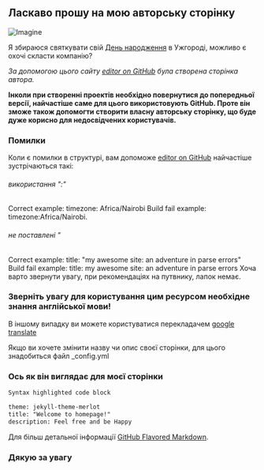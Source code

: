 ## Ласкаво прошу на мою авторську сторінку
![Imagine](http://poradu.pp.ua/uploads/posts/2015-09/den-narodzhennya-sonnik-svyatkuvati-den-narodzhennya-u-sn_331.jpeg)

Я збираюся святкувати свій [День народження](https://calendar.google.com/event?action=TEMPLATE&tmeid=NTBldXVkbXZ0YzFyYjI3bGc2ZHYyb241YzEgc3VuY2FuZGllM0Bt&tmsrc=suncandie3%40gmail.com) в Ужгороді, можливо є охочі скласти компанію?

*За допомогою цього сайту [editor on GitHub](https://guides.github.com/features/pages/) була створена сторінка автора.*

**Інколи при створенні проектів необхідно повернутися до попередньої версії, найчастіше саме для цього використовують GitHub. Проте він зможе також допомогти створити власну авторську сторінку, що буде дуже корисно для недосвідчених користувачів.**

### Помилки
Коли є помилки в структурі, вам допоможе [editor on GitHub](https://help.github.com/articles/page-build-failed-config-file-error/)
найчастіше зустрічаються такі:
###### використання ":"
Correct example: timezone: Africa/Nairobi 
Build fail example: timezone:Africa/Nairobi.
###### не поставлені "
Correct example: title: "my awesome site: an adventure in parse errors" 
Build fail example: title: my awesome site: an adventure in parse errors
Хоча варто звернути увагу, при рекомендаціях на путвнику, лапок немає. 
### **Зверніть увагу** для користування цим ресурсом необхідне знання англійської мови!
В іншому випадку ви можете користуватися перекладачем [google translate](https://translate.google.com)

Якщо ви хочете змінити назву чи опис своєї сторінки, для цього знадобиться файл _config.yml 
### **Ось як він виглядає для моєї сторінки**
```markdown
Syntax highlighted code block

theme: jekyll-theme-merlot
title: "Welcome to homepage!"
description: Feel free and be Happy
```

Для більш детальної інформації [GitHub Flavored Markdown](https://guides.github.com/features/mastering-markdown/).

### Дякую за увагу

